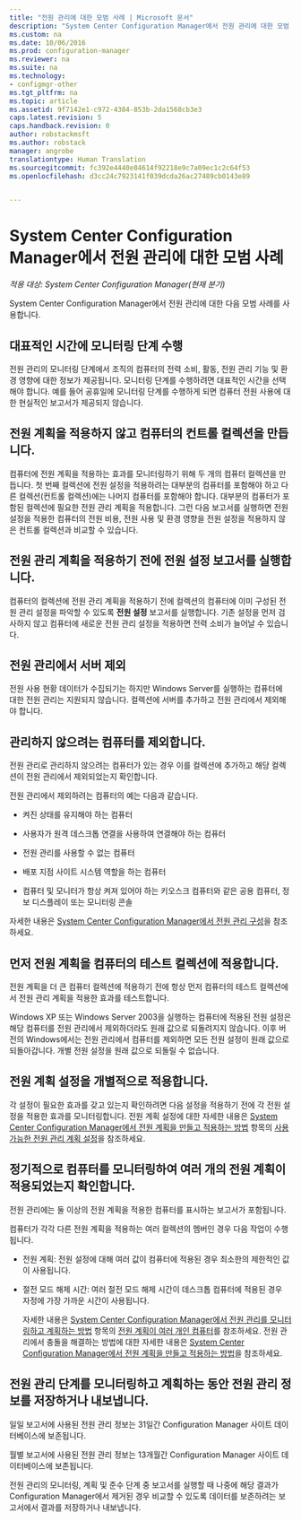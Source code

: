 ```yaml
---
title: "전원 관리에 대한 모범 사례 | Microsoft 문서"
description: "System Center Configuration Manager에서 전원 관리에 대한 모범 사례를 확인합니다."
ms.custom: na
ms.date: 10/06/2016
ms.prod: configuration-manager
ms.reviewer: na
ms.suite: na
ms.technology:
- configmgr-other
ms.tgt_pltfrm: na
ms.topic: article
ms.assetid: 9f7142e1-c972-4384-853b-2da1568cb3e3
caps.latest.revision: 5
caps.handback.revision: 0
author: robstackmsft
ms.author: robstack
manager: angrobe
translationtype: Human Translation
ms.sourcegitcommit: fc392e4440e84614f92218e9c7a09ec1c2c64f53
ms.openlocfilehash: d3cc24c7923141f039dcda26ac27489cb0143e89


---
```

# <a name="best-practices-for-power-management-in-system-center-configuration-manager"></a>System Center Configuration Manager에서 전원 관리에 대한 모범 사례

*적용 대상: System Center Configuration Manager(현재 분기)*

System Center Configuration Manager에서 전원 관리에 대한 다음 모범 사례를 사용합니다.  

## <a name="perform-the-monitoring-phase-at-a-representative-time"></a>대표적인 시간에 모니터링 단계 수행  
 전원 관리의 모니터링 단계에서 조직의 컴퓨터의 전력 소비, 활동, 전원 관리 기능 및 환경 영향에 대한 정보가 제공됩니다. 모니터링 단계를 수행하려면 대표적인 시간을 선택해야 합니다. 예를 들어 공휴일에 모니터링 단계를 수행하게 되면 컴퓨터 전원 사용에 대한 현실적인 보고서가 제공되지 않습니다.  

## <a name="create-a-control-collection-of-computers-with-no-power-plans-applied"></a>전원 계획을 적용하지 않고 컴퓨터의 컨트롤 컬렉션을 만듭니다.  
 컴퓨터에 전원 계획을 적용하는 효과를 모니터링하기 위해 두 개의 컴퓨터 컬렉션을 만듭니다. 첫 번째 컬렉션에 전원 설정을 적용하려는 대부분의 컴퓨터를 포함해야 하고 다른 컬렉션(컨트롤 컬렉션)에는 나머지 컴퓨터를 포함해야 합니다. 대부분의 컴퓨터가 포함된 컬렉션에 필요한 전원 관리 계획을 적용합니다. 그런 다음 보고서를 실행하면 전원 설정을 적용한 컴퓨터의 전원 비용, 전원 사용 및 환경 영향을 전원 설정을 적용하지 않은 컨트롤 컬렉션과 비교할 수 있습니다.  

## <a name="run-the-power-settings-report-before-you-apply-a-power-management-plan"></a>전원 관리 계획을 적용하기 전에 전원 설정 보고서를 실행합니다.  
 컴퓨터의 컬렉션에 전원 관리 계획을 적용하기 전에 컬렉션의 컴퓨터에 이미 구성된 전원 관리 설정을 파악할 수 있도록 **전원 설정** 보고서를 실행합니다. 기존 설정을 먼저 검사하지 않고 컴퓨터에 새로운 전원 관리 설정을 적용하면 전력 소비가 늘어날 수 있습니다.  

## <a name="exclude-servers-from-power-management"></a>전원 관리에서 서버 제외  
 전원 사용 현황 데이터가 수집되기는 하지만 Windows Server를 실행하는 컴퓨터에 대한 전원 관리는 지원되지 않습니다. 컬렉션에 서버를 추가하고 전원 관리에서 제외해야 합니다.  

## <a name="exclude-computers-that-you-do-not-want-to-manage"></a>관리하지 않으려는 컴퓨터를 제외합니다.  
 전원 관리로 관리하지 않으려는 컴퓨터가 있는 경우 이를 컬렉션에 추가하고 해당 컬렉션이 전원 관리에서 제외되었는지 확인합니다.  

 전원 관리에서 제외하려는 컴퓨터의 예는 다음과 같습니다.  

-   켜진 상태를 유지해야 하는 컴퓨터  

-   사용자가 원격 데스크톱 연결을 사용하여 연결해야 하는 컴퓨터  

-   전원 관리를 사용할 수 없는 컴퓨터  

-   배포 지점 사이트 시스템 역할을 하는 컴퓨터  

-   컴퓨터 및 모니터가 항상 켜져 있어야 하는 키오스크 컴퓨터와 같은 공용 컴퓨터, 정보 디스플레이 또는 모니터링 콘솔  

 자세한 내용은 [System Center Configuration Manager에서 전원 관리 구성](../../../../core/clients/manage/power/configuring-power-management.md)을 참조하세요.  

## <a name="first-apply-power-plans-to-a-test-collection-of-computers"></a>먼저 전원 계획을 컴퓨터의 테스트 컬렉션에 적용합니다.  
 전원 계획을 더 큰 컴퓨터 컬렉션에 적용하기 전에 항상 먼저 컴퓨터의 테스트 컬렉션에서 전원 관리 계획을 적용한 효과를 테스트합니다.  

 Windows XP 또는 Windows Server 2003을 실행하는 컴퓨터에 적용된 전원 설정은 해당 컴퓨터를 전원 관리에서 제외하더라도 원래 값으로 되돌려지지 않습니다. 이후 버전의 Windows에서는 전원 관리에서 컴퓨터를 제외하면 모든 전원 설정이 원래 값으로 되돌아갑니다. 개별 전원 설정을 원래 값으로 되돌릴 수 없습니다.  

## <a name="apply-power-plan-settings-individually"></a>전원 계획 설정을 개별적으로 적용합니다.  
 각 설정이 필요한 효과를 갖고 있는지 확인하려면 다음 설정을 적용하기 전에 각 전원 설정을 적용한 효과를 모니터링합니다. 전원 계획 설정에 대한 자세한 내용은 [System Center Configuration Manager에서 전원 계획을 만들고 적용하는 방법](../../../../core/clients/manage/power/create-and-apply-power-plans.md) 항목의 [사용 가능한 전원 관리 계획 설정](../../../../core/clients/manage/power/create-and-apply-power-plans.md#BKMK_Plans)을 참조하세요.  

## <a name="regularly-monitor-computers-to-see-if-they-have-multiple-power-plans-applied"></a>정기적으로 컴퓨터를 모니터링하여 여러 개의 전원 계획이 적용되었는지 확인합니다.  
 전원 관리에는 둘 이상의 전원 계획을 적용한 컴퓨터를 표시하는 보고서가 포함됩니다.  

 컴퓨터가 각각 다른 전원 계획을 적용하는 여러 컬렉션의 멤버인 경우 다음 작업이 수행됩니다.  

-   전원 계획: 전원 설정에 대해 여러 값이 컴퓨터에 적용된 경우 최소한의 제한적인 값이 사용됩니다.  

-   절전 모드 해제 시간: 여러 절전 모드 해제 시간이 데스크톱 컴퓨터에 적용된 경우 자정에 가장 가까운 시간이 사용됩니다.  

     자세한 내용은 [System Center Configuration Manager에서 전원 관리를 모니터링하고 계획하는 방법](../../../../core/clients/manage/power/monitor-and-plan-for-power-management.md) 항목의 [전원 계획이 여러 개인 컴퓨터](../../../../core/clients/manage/power/monitor-and-plan-for-power-management.md#BKMK_Multiple)를 참조하세요. 전원 관리에서 충돌을 해결하는 방법에 대한 자세한 내용은 [System Center Configuration Manager에서 전원 계획을 만들고 적용하는 방법](../../../../core/clients/manage/power/create-and-apply-power-plans.md)을 참조하세요.  

## <a name="save-or-export-power-management-information-during-the-monitoring-and-planning-phase-of-power-management"></a>전원 관리 단계를 모니터링하고 계획하는 동안 전원 관리 정보를 저장하거나 내보냅니다.  
 일일 보고서에 사용된 전원 관리 정보는 31일간 Configuration Manager 사이트 데이터베이스에 보존됩니다.  

 월별 보고서에 사용된 전원 관리 정보는 13개월간 Configuration Manager 사이트 데이터베이스에 보존됩니다.  

 전원 관리의 모니터링, 계획 및 준수 단계 중 보고서를 실행할 때 나중에 해당 결과가 Configuration Manager에서 제거된 경우 비교할 수 있도록 데이터를 보존하려는 보고서에서 결과를 저장하거나 내보냅니다.  



<!--HONumber=Dec16_HO3-->


